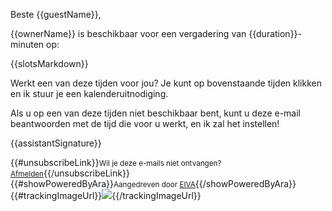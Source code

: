 Beste {{guestName}},

{{ownerName}} is beschikbaar voor een vergadering van {{duration}}-minuten op:

{{slotsMarkdown}}

Werkt een van deze tijden voor jou? Je kunt op bovenstaande tijden klikken en ik stuur je een kalenderuitnodiging.

Als u op een van deze tijden niet beschikbaar bent, kunt u deze e-mail beantwoorden met de tijd die voor u werkt, en ik zal het instellen!

{{assistantSignature}}

{{#unsubscribeLink}}<small>Wil je deze e-mails niet ontvangen? <a href="{{unsubscribeUrl}}">Afmelden</a></small>{{/unsubscribeLink}}  
{{#showPoweredByAra}}<small>Aangedreven door <a href="{{frontendUrl}}">EIVA</a></small>{{/showPoweredByAra}}  
{{#trackingImageUrl}}![]({{trackingImageUrl}}){{/trackingImageUrl}}
